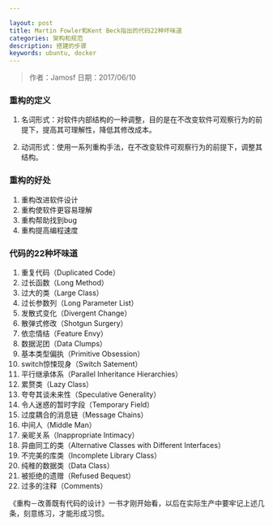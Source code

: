 ```yaml
---

layout: post
title: Martin Fowler和Kent Beck指出的代码22种坏味道
categories: 架构和规范
description: 搭建的步骤
keywords: ubuntu, docker
---
```

> 作者：Jamosf
> 日期：2017/06/10

### 重构的定义
1. 名词形式：对软件内部结构的一种调整，目的是在不改变软件可观察行为的前提下，提高其可理解性，降低其修改成本。

2. 动词形式：使用一系列重构手法，在不改变软件可观察行为的前提下，调整其结构。

###	重构的好处
1. 重构改进软件设计
2. 重构使软件更容易理解
3. 重构帮助找到bug
4. 重构提高编程速度

###	代码的22种坏味道
1. 重复代码（Duplicated Code）
2. 过长函数（Long Method）
3. 过大的类（Large Class）
4. 过长参数列（Long Parameter List）
5. 发散式变化（Divergent Change）
6. 散弹式修改（Shotgun Surgery）
7. 依恋情结（Feature Envy）
8. 数据泥团（Data Clumps）
9. 基本类型偏执（Primitive Obsession）
10. switch惊悚现身（Switch Satement）
11. 平行继承体系（Parallel Inheritance Hierarchies）
12. 累赘类（Lazy Class）
13. 夸夸其谈未来性（Speculative Generality）
14. 令人迷惑的暂时字段（Temporary Field）
15. 过度耦合的消息链（Message Chains）
16. 中间人（Middle Man）
17. 亲昵关系（Inappropriate Intimacy）
18. 异曲同工的类（Alternative Classes with Different Interfaces）
19. 不完美的库类（Incomplete Library Class）
20. 纯稚的数据类（Data Class）
21. 被拒绝的遗赠（Refused Bequest）
22. 过多的注释（Comments）

《重构－改善既有代码的设计》一书才刚开始看，以后在实际生产中要牢记上述几条，刻意练习，才能形成习惯。